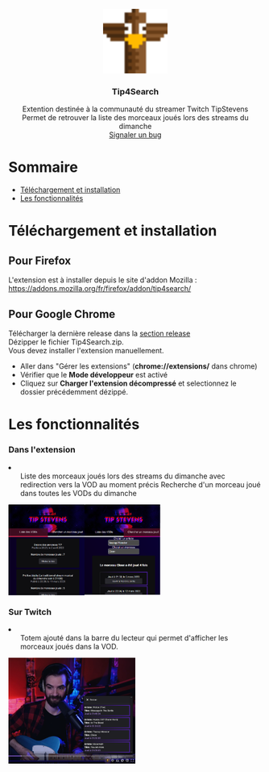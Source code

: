 <p align="center">  
  <img src="totem.png" alt="Logo" width=128 height=128>
	<h3 align="center">Tip4Search</h3>  
	<p align="center">  
		Extention destinée à la communauté du streamer Twitch TipStevens
		<br>  
		Permet de retrouver la liste des morceaux joués lors des streams du dimanche  
	  <br/ >
		<a href="https://github.com/carage34/Tip4Search-extension/issues/new">Signaler un bug</a>  
	</p>  
</p>  


# Sommaire  
  
- [Téléchargement et installation](#téléchargement-et-installation)  
- [Les fonctionnalités](#les-fonctionnalités)  

# Téléchargement et installation

## <b>Pour Firefox</b>

L'extension est à installer depuis le site d'addon Mozilla : <a href="https://addons.mozilla.org/fr/firefox/addon/tip4search/">https://addons.mozilla.org/fr/firefox/addon/tip4search/</a>

## <b>Pour Google Chrome</b>

Télécharger la dernière release dans la <a href="https://github.com/carage34/Tip4Search-extension/releases/tag/1.0.0">section release</a><br/>
Dézipper le fichier Tip4Search.zip.<br/>
Vous devez installer l'extension manuellement.

- Aller dans "Gérer les extensions" (**chrome://extensions/** dans chrome)
- Vérifier que le  **Mode développeur** est activé
- Cliquez sur **Charger l'extension décompressé** et selectionnez le dossier précédemment dézippé.

# Les fonctionnalités

### <b>Dans l'extension</b>
<li>
<ul>
Liste des morceaux joués lors des streams du dimanche avec redirection vers la VOD au moment précis
Recherche d'un morceau joué dans toutes les VODs du dimanche
</ul>
</li>
<div style="display:flex; flex-direction:row;">
<img src="captureext1.png" style="width:30%; height:30%;">
<img src="captureext2.png" style="width:30%; height:30%;">
</div>

### Sur Twitch

<li>
<ul>
Totem ajouté dans la barre du lecteur qui permet d'afficher les morceaux joués dans la VOD.
</ul>
</li>
<img src="captureext3.png" style="width:50%; height:50%;">
